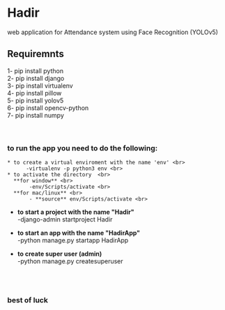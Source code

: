 # Hadir
web application for Attendance system using Face Recognition (YOLOv5)


## Requiremnts
1- pip install python <br>
2- pip install django <br>
3- pip install virtualenv <br>
4- pip install pillow <br>
5- pip install yolov5 <br>
6- pip install opencv-python <br>
7- pip install numpy <br>
 <br>
 <br>
### to run the app you need to do the following: <br>
    * to create a virtual enviroment with the name 'env' <br>
          -virtualenv -p python3 env <br>
    * to activate the directory  <br>
      **for window** <br>
           -env/Scripts/activate <br>
      **for mac/linux** <br>
           - **source** env/Scripts/activate <br>
   * **to start a project with the name "Hadir"** <br>
        -django-admin startproject Hadir <br>
     
   * **to start an app with the name "HadirApp"** <br>
         -python manage.py startapp HadirApp        <br>     
    
   * **to create super user (admin)** <br>
         -python manage.py createsuperuser     <br>    
     
      <br>
      <br>
   ### best of luck
